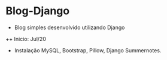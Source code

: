 # Blog-Django

+ Blog simples desenvolvido utilizando Django

++ Inicio: Jul/20

+ Instalação MySQL, Bootstrap, Pillow, Django Summernotes.
